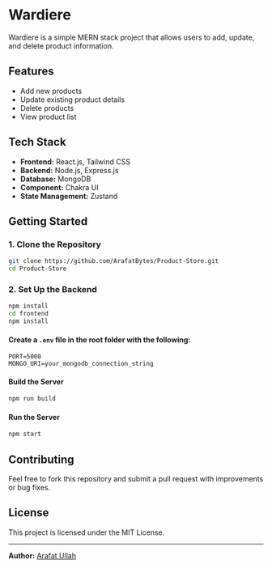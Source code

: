 # Wardiere

Wardiere is a simple MERN stack project that allows users to add, update, and delete product information.

## Features

- Add new products
- Update existing product details
- Delete products
- View product list

## Tech Stack

- **Frontend:** React.js, Tailwind CSS
- **Backend:** Node.js, Express.js
- **Database:** MongoDB
- **Component:** Chakra UI
- **State Management:** Zustand

## Getting Started

### 1. Clone the Repository

```sh
git clone https://github.com/ArafatBytes/Product-Store.git
cd Product-Store
```

### 2. Set Up the Backend

```sh
npm install
cd frontend
npm install
```

#### Create a `.env` file in the root folder with the following:

```
PORT=5000
MONGO_URI=your_mongodb_connection_string
```

#### Build the Server

```sh
npm run build
```

#### Run the Server

```sh
npm start
```

## Contributing

Feel free to fork this repository and submit a pull request with improvements or bug fixes.

## License

This project is licensed under the MIT License.

---

**Author:** [Arafat Ullah](https://github.com/ArafatBytes)
